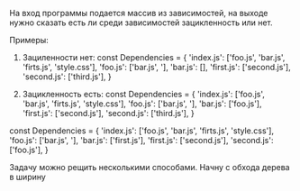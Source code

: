 На вход программы подается массив из зависимостей, на выходе нужно сказать есть ли среди зависимостей зацикленность или нет.

Примеры:

1. Зациленности нет:
const Dependencies = {
    'index.js': ['foo.js', 'bar.js', 'firts.js', 'style.css'],
    'foo.js': ['bar.js', '],
    'bar.js': [],
    'first.js': ['second.js'],
    'second.js': ['third.js'],
}

2. Зацикленность есть:
const Dependencies = {
    'index.js': ['foo.js', 'bar.js', 'firts.js', 'style.css'],
    'foo.js': ['bar.js', '],
    'bar.js': ['foo.js'],
    'first.js': ['second.js'],
    'second.js': ['third.js'], 
}

const Dependencies = {
    'index.js': ['foo.js', 'bar.js', 'firts.js', 'style.css'],
    'foo.js': ['bar.js', '],
    'bar.js': ['first.js'],
    'first.js': ['second.js'],
    'second.js': ['foo.js'],
}

Задачу можно рещить несколькими способами. Начну с обхода дерева в ширину 
